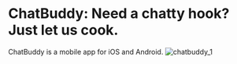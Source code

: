 # ChatBuddy: Need a chatty hook? Just let us cook.

ChatBuddy is a mobile app for iOS and Android.
![chatbuddy_1](https://github.com/Dragonhack-poggers/dragonhack-2023/assets/62839996/43edb9c2-968d-4099-b2d7-677081c89225)
